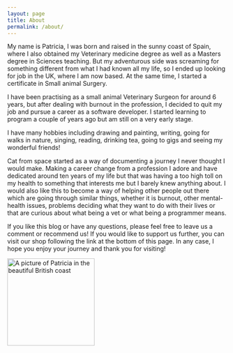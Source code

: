 ```yaml
---
layout: page
title: About
permalink: /about/
---
```



My name is Patricia, I was born and raised in the sunny coast of Spain, where I also obtained my Veterinary medicine degree as well as a Masters degree in Sciences teaching. But my adventurous side was screaming for something different from what I had known all my life, so I ended up looking for job in the UK, where I am now based. At the same time, I started a certificate in Small animal Surgery.

I have been practising as a small animal Veterinary Surgeon for around 6 years, but after dealing with burnout in the profession, I decided to quit my job and pursue a career as a software developer. I started learning to program a couple of years ago but am still on a very early stage.

I have many hobbies including drawing and painting, writing, going for walks in nature, singing, reading, drinking tea, going to gigs and seeing my wonderful friends!

Cat from space started as a way of documenting a journey I never thought I would make. Making a career change from a profession I adore and have dedicated around ten years of my life but that was having a too high toll on my health to something that interests me but I barely knew anything about. I would also like this to become a way of helping other people out there which are going through similar things, whether it is burnout, other mental-health issues, problems deciding what they want to do with their lives or that are curious about what being a vet or what being a programmer means.

If you like this blog or have any questions, please feel free to leave us a comment or recommend us! If you would like to support us further, you can visit our shop following the link at the bottom of this page. In any case, I hope you enjoy your journey and thank you for visiting!

<p><img src="/assets/images/IMG-20210628-WA0000-min.jpg" alt="A picture of Patricia in the beautiful British coast" width="200"></p>
